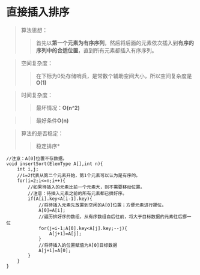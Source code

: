 # 直接插入排序
>算法思想：
>>首先以**第一个元素为有序序列**，然后将后面的元素依次插入到**有序的序列中的合适位置**，直到所有元素都插入有序序列。

>空间复杂度：
>>在下标为0处存储哨兵，是常数个辅助空间大小，所以空间复杂度是**O(1)**

>时间复杂度：
>>最坏情况：**O(n^2)** 

>>最好条件**O(n)**

>算法的是否稳定：
>>稳定排序*


```
//注意：A[0]位置不存数据。
void insertSort(ElemType A[],int n){
	int i,j;
	//i=2代表从第二个元素开始，第1个元素可以认为是有序的。
	for(i=2;i<=n;i++){
		//如果待插入的元素比前一个元素大，则不需要移动位置。
		//注意：待插入元素之前的所有元素都已排好序。
		if(A[i].key<A[i-1].key){
			//将待插入元素先放置到空闲的A[0]位置；方便元素进行挪位。
			A[0]=A[i];
			//遍历排好序的数组，从有序数组自后往前，将大于目标数据的元素往后挪一位
			for(j=i-1;A[0].key<A[j].key;--j){
				A[j+1]=A[j];
			}
			//将待插入的位置赋值为A[0]目标数据
			A[j+1]=A[0];
		}
	}
}
```